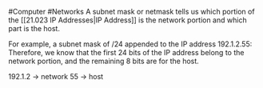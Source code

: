#Computer #Networks 
A subnet mask or netmask tells us which portion of the [[21.023 IP Addresses|IP Address]] is the network portion and which part is the host.

For example, a subnet mask of /24 appended to the IP address 192.1.2.55:
Therefore, we know that the first 24 bits of the IP address belong to the network portion, and the remaining 8 bits are for the host.

192.1.2 -> network
55 -> host

